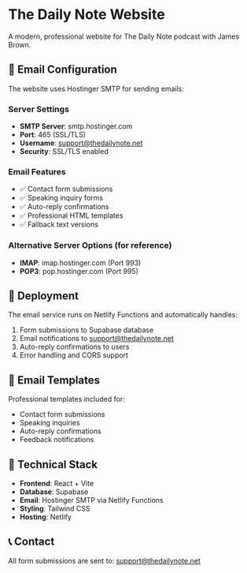 # The Daily Note Website

A modern, professional website for The Daily Note podcast with James Brown.

## 📧 Email Configuration

The website uses Hostinger SMTP for sending emails:

### Server Settings
- **SMTP Server**: smtp.hostinger.com
- **Port**: 465 (SSL/TLS)
- **Username**: support@thedailynote.net
- **Security**: SSL/TLS enabled

### Email Features
- ✅ Contact form submissions
- ✅ Speaking inquiry forms  
- ✅ Auto-reply confirmations
- ✅ Professional HTML templates
- ✅ Fallback text versions

### Alternative Server Options (for reference)
- **IMAP**: imap.hostinger.com (Port 993)
- **POP3**: pop.hostinger.com (Port 995)

## 🚀 Deployment

The email service runs on Netlify Functions and automatically handles:
1. Form submissions to Supabase database
2. Email notifications to support@thedailynote.net
3. Auto-reply confirmations to users
4. Error handling and CORS support

## 📝 Email Templates

Professional templates included for:
- Contact form submissions
- Speaking inquiries
- Auto-reply confirmations
- Feedback notifications

## 🔧 Technical Stack

- **Frontend**: React + Vite
- **Database**: Supabase
- **Email**: Hostinger SMTP via Netlify Functions
- **Styling**: Tailwind CSS
- **Hosting**: Netlify

## 📞 Contact

All form submissions are sent to: support@thedailynote.net